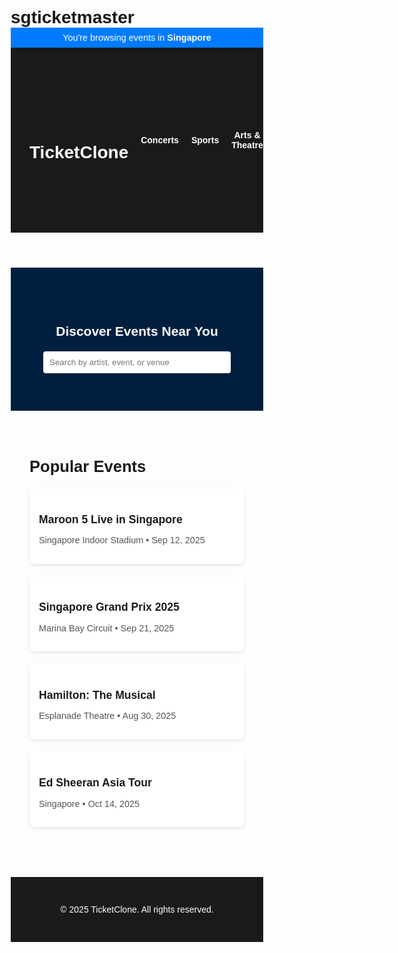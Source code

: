 # sgticketmaster
<!DOCTYPE html>
<html lang="en">
<head>
  <meta charset="UTF-8">
  <meta name="viewport" content="width=device-width, initial-scale=1">
  <title>TicketClone</title>
  <style>
    * {
      margin: 0;
      padding: 0;
      box-sizing: border-box;
      font-family: Arial, sans-serif;
    }

    body {
      background-color: #f5f5f5;
      color: #222;
    }

    .country-banner {
      background-color: #007bff;
      color: white;
      text-align: center;
      padding: 8px 15px;
      font-size: 0.9rem;
    }

    header {
      background-color: #1a1a1a;
      color: white;
      padding: 15px 30px;
      display: flex;
      justify-content: space-between;
      align-items: center;
    }

    nav {
      display: flex;
      align-items: center;
    }

    nav a {
      color: white;
      text-decoration: none;
      margin-left: 20px;
      font-weight: bold;
    }

    .profile-dropdown {
      position: relative;
      display: inline-block;
    }

    .profile-btn {
      color: white;
      background: none;
      border: none;
      font-weight: bold;
      cursor: pointer;
      margin-left: 20px;
    }

    .dropdown-content {
      display: none;
      position: absolute;
      right: 0;
      background-color: white;
      min-width: 180px;
      box-shadow: 0px 8px 16px rgba(0,0,0,0.2);
      z-index: 1;
      border-radius: 5px;
      overflow: hidden;
    }

    .dropdown-content p {
      color: #222;
      padding: 12px 16px;
      margin: 0;
      font-size: 0.9rem;
      border-bottom: 1px solid #eee;
    }

    .profile-dropdown:hover .dropdown-content {
      display: block;
    }

    .hero {
      background: #001f3f;
      color: white;
      padding: 60px 30px;
      text-align: center;
    }

    .search-bar {
      margin-top: 20px;
    }

    .search-bar input {
      padding: 10px;
      width: 300px;
      max-width: 90%;
      border: none;
      border-radius: 4px;
    }

    .events-section {
      padding: 40px 30px;
    }

    .events-section h2 {
      margin-bottom: 20px;
      font-size: 1.6rem;
    }

    .event-grid {
      display: grid;
      grid-template-columns: repeat(auto-fit, minmax(220px, 1fr));
      gap: 20px;
    }

    .event-card {
      background-color: white;
      border-radius: 8px;
      padding: 15px;
      box-shadow: 0 2px 5px rgba(0,0,0,0.1);
    }

    .event-card h3 {
      font-size: 1.1rem;
      margin-bottom: 10px;
    }

    .event-card p {
      font-size: 0.9rem;
      color: #555;
    }

    footer {
      background-color: #1a1a1a;
      color: white;
      padding: 30px;
      text-align: center;
      margin-top: 40px;
    }
  </style>
</head>
<body>

  <div class="country-banner">
    You're browsing events in <strong>Singapore</strong>
  </div>

  <header>
    <div class="logo">
      <h1>TicketClone</h1>
    </div>
    <nav>
      <a href="#">Concerts</a>
      <a href="#">Sports</a>
      <a href="#">Arts & Theatre</a>
      <a href="#">More</a>

      <div class="profile-dropdown">
        <button class="profile-btn">Profile</button>
        <div class="dropdown-content">
          <p>Signed in as</p>
          <p><strong>Natasya Chua</strong></p>
        </div>
      </div>
    </nav>
  </header>

  <section class="hero">
    <h2>Discover Events Near You</h2>
    <div class="search-bar">
      <input type="text" placeholder="Search by artist, event, or venue">
    </div>
  </section>

  <section class="events-section">
    <h2>Popular Events</h2>
    <div class="event-grid">
      <div class="event-card">
        <h3>Maroon 5 Live in Singapore</h3>
        <p>Singapore Indoor Stadium • Sep 12, 2025</p>
      </div>
      <div class="event-card">
        <h3>Singapore Grand Prix 2025</h3>
        <p>Marina Bay Circuit • Sep 21, 2025</p>
      </div>
      <div class="event-card">
        <h3>Hamilton: The Musical</h3>
        <p>Esplanade Theatre • Aug 30, 2025</p>
      </div>
      <div class="event-card">
        <h3>Ed Sheeran Asia Tour</h3>
        <p>Singapore • Oct 14, 2025</p>
      </div>
    </div>
  </section>

  <footer>
    <p>&copy; 2025 TicketClone. All rights reserved.</p>
  </footer>

</body>
</html>
